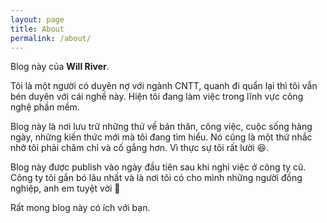 ```yaml
---
layout: page
title: About
permalink: /about/
---
```


Blog này của **Will River**.

Tôi là một người có duyên nợ với ngành CNTT, quanh đi quẩn lại thì tôi vẫn bén duyên với cái nghề này. Hiện tôi đang làm việc trong lĩnh vực công nghệ phần mềm.

Blog này là nơi lưu trữ những thứ về bản thân, công việc, cuộc sống hàng ngày, những kiến thức mới mà tôi đang tìm hiểu. Nó cũng là một thứ nhắc nhở tôi phải chăm chỉ và cố gắng hơn. Vì thực sự tôi rất lười :laughing:.

Blog này được publish vào ngày đầu tiên sau khi nghỉ việc ở công ty cũ. Công ty tôi gắn bó lâu nhất và là nơi tôi có cho mình những người đồng nghiệp, anh em tuyệt vời :hugs:

Rất mong blog này có ích với bạn.

